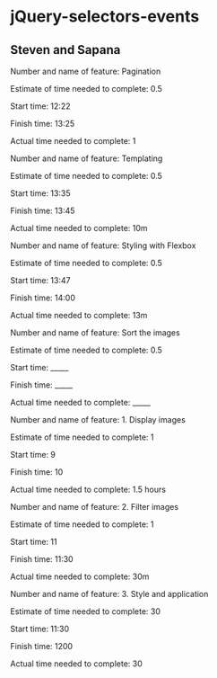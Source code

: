 # jQuery-selectors-events
## Steven and Sapana

Number and name of feature: Pagination

Estimate of time needed to complete: 0.5

Start time: 12:22

Finish time: 13:25

Actual time needed to complete: 1


Number and name of feature: Templating

Estimate of time needed to complete: 0.5

Start time: 13:35

Finish time: 13:45

Actual time needed to complete: 10m


Number and name of feature: Styling with Flexbox

Estimate of time needed to complete: 0.5

Start time: 13:47

Finish time: 14:00

Actual time needed to complete: 13m



Number and name of feature: Sort the images

Estimate of time needed to complete: 0.5

Start time: _____

Finish time: _____

Actual time needed to complete: _____


Number and name of feature: 1. Display images 

Estimate of time needed to complete: 1

Start time: 9

Finish time: 10

Actual time needed to complete: 1.5 hours


Number and name of feature: 2. Filter images

Estimate of time needed to complete: 1

Start time: 11

Finish time: 11:30

Actual time needed to complete: 30m


Number and name of feature: 3. Style and application 

Estimate of time needed to complete: 30

Start time: 11:30

Finish time: 1200

Actual time needed to complete: 30

